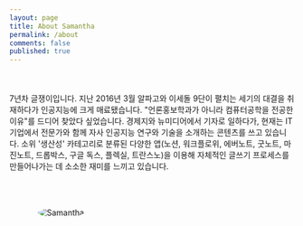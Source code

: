 ```yaml
---
layout: page
title: About Samantha
permalink: /about
comments: false
published: true
---
```


<div class="row justify-content-between">    
    <div class="col-md-8 pr-5" style="margin-top:50px">
        <p>7년차 글쟁이입니다. 지난 2016년 3월 알파고와 이세돌 9단이 펼치는 세기의 대결을 취재하다가 인공지능에 크게 매료됐습니다. "언론홍보학과가 아니라 컴퓨터공학을 전공한 이유"를 드디어 찾았다 싶었습니다. 경제지와 뉴미디어에서 기자로 일하다가, 현재는 IT 기업에서 전문가와 함께 자사 인공지능 연구와 기술을 소개하는 콘텐츠를 쓰고 있습니다. 소위 '생산성' 카테고리로 분류된 다양한 앱(노션, 워크플로위, 에버노트, 굿노트, 마진노트, 드롭박스, 구글 독스, 플렉실, 트란스노)을 이용해 자체적인 글쓰기 프로세스를 만들어나가는 데 소소한 재미를 느끼고 있습니다. </p>
    </div>
    <div class="col-md-4 pr-5">
        <img style="padding:50px;margin-right: 13px;  border-radius: 100%;" src="/assets/images/samantha_avator.jpg" alt="Samantha">
    </div>
</div>
